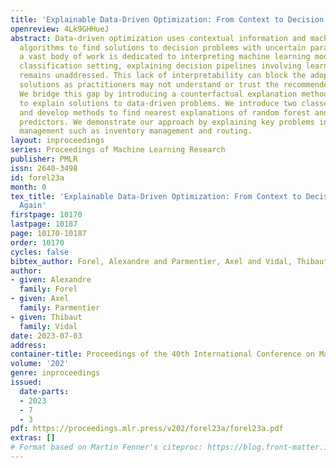 ```yaml
---
title: 'Explainable Data-Driven Optimization: From Context to Decision and Back Again'
openreview: 4Lk9GHHueJ
abstract: Data-driven optimization uses contextual information and machine learning
  algorithms to find solutions to decision problems with uncertain parameters. While
  a vast body of work is dedicated to interpreting machine learning models in the
  classification setting, explaining decision pipelines involving learning algorithms
  remains unaddressed. This lack of interpretability can block the adoption of data-driven
  solutions as practitioners may not understand or trust the recommended decisions.
  We bridge this gap by introducing a counterfactual explanation methodology tailored
  to explain solutions to data-driven problems. We introduce two classes of explanations
  and develop methods to find nearest explanations of random forest and nearest-neighbor
  predictors. We demonstrate our approach by explaining key problems in operations
  management such as inventory management and routing.
layout: inproceedings
series: Proceedings of Machine Learning Research
publisher: PMLR
issn: 2640-3498
id: forel23a
month: 0
tex_title: 'Explainable Data-Driven Optimization: From Context to Decision and Back
  Again'
firstpage: 10170
lastpage: 10187
page: 10170-10187
order: 10170
cycles: false
bibtex_author: Forel, Alexandre and Parmentier, Axel and Vidal, Thibaut
author:
- given: Alexandre
  family: Forel
- given: Axel
  family: Parmentier
- given: Thibaut
  family: Vidal
date: 2023-07-03
address: 
container-title: Proceedings of the 40th International Conference on Machine Learning
volume: '202'
genre: inproceedings
issued:
  date-parts:
  - 2023
  - 7
  - 3
pdf: https://proceedings.mlr.press/v202/forel23a/forel23a.pdf
extras: []
# Format based on Martin Fenner's citeproc: https://blog.front-matter.io/posts/citeproc-yaml-for-bibliographies/
---
```

